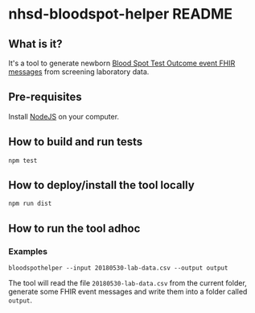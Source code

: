 # nhsd-bloodspot-helper README

## What is it?

It's a tool to generate newborn  [Blood Spot Test Outcome event FHIR messages](https://developer.nhs.uk/apis/dch-beta/explore_blood_spot_test_outcome.html) from screening laboratory data.


## Pre-requisites
Install [NodeJS](https://nodejs.org/) on your computer.

## How to build and run tests

    npm test

## How to deploy/install the tool locally

    npm run dist


## How to run the tool adhoc

### Examples

    bloodspothelper --input 20180530-lab-data.csv --output output

The tool will read the file `20180530-lab-data.csv` from the current folder, generate some FHIR event messages and write them into a folder called `output`.

